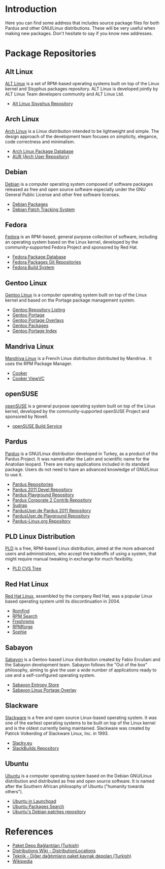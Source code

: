 # Introduction #

Here you can find some address that includes source package files for both Pardus and other GNU/Linux distributions. These will be very useful when making new packages. Don't hesitate to say if you know new addresses.


# Package Repositories #

## Alt Linux ##
[ALT Linux](http://www.altlinux.com/) is a set of RPM-based operating systems built on top of the Linux kernel and Sisyphus packages repository. ALT Linux is developed jointly by ALT Linux Team developers community and ALT Linux Ltd.

  * [Alt Linux Sisyphus Repository](http://sisyphus.ru/en/packages/)

## Arch Linux ##
[Arch Linux](http://www.archlinux.org/) is a Linux distribution intended to be lightweight and simple. The design approach of the development team focuses on simplicity, elegance, code correctness and minimalism.

  * [Arch Linux Package Database](http://www.archlinux.org/packages/)
  * [AUR (Arch User Repository)](https://aur.archlinux.org/)

## Debian ##
[Debian](http://www.debian.org/) is a computer operating system composed of software packages released as free and open source software especially under the GNU General Public License and other free software licenses.

  * [Debian Packages](http://www.debian.org/distrib/packages)
  * [Debian Patch Tracking System](http://patch-tracker.debian.org/)

## Fedora ##
[Fedora](http://fedoraproject.org/) is an RPM-based, general purpose collection of software, including an operating system based on the Linux kernel, developed by the community-supported Fedora Project and sponsored by Red Hat.

  * [Fedora Package Database](https://admin.fedoraproject.org/pkgdb/)
  * [Fedora Packages Git Repositories](http://pkgs.fedoraproject.org/gitweb/)
  * [Fedora Build System](http://koji.fedoraproject.org/koji/)

## Gentoo Linux ##
[Gentoo Linux](http://www.gentoo.org/) is a computer operating system built on top of the Linux kernel and based on the Portage package management system.

  * [Gentoo Repository Listing](http://sources.gentoo.org/)
  * [Gentoo Portage](http://gentoo-portage.com/)
  * [Gentoo Portage Overlays](http://gpo.zugaina.org/)
  * [Gentoo Packages](http://packages.gentoo.org/)
  * [Gentoo Portage Index](http://kambing.ui.ac.id/gentoo-portage/)

## Mandriva Linux ##
[Mandriva Linux](http://www.mandriva.com/) is a French Linux distribution distributed by Mandriva . It uses the RPM Package Manager.

  * [Cooker](http://svn.mandriva.com/svn/packages/cooker/)
  * [Cooker ViewVC](http://svn.mandriva.com/cgi-bin/viewvc.cgi/packages/cooker/)

## openSUSE ##
[openSUSE](http://www.opensuse.org/) is a general purpose operating system built on top of the Linux kernel, developed by the community-supported openSUSE Project and sponsored by Novell.

  * [openSUSE Build Service](https://build.opensuse.org/)

## Pardus ##
[Pardus](http://www.pardus.org.tr/eng/) is a GNU/Linux distribution developed in Turkey, as a product of the Pardus Project. It was named after the Latin and scientific name for the Anatolian leopard. There are many applications included in its standard package. Users do not need to have an advanced knowledge of GNU/Linux to use it.

  * [Pardus Repositories](http://packages.pardus.org.tr/)
  * [Pardus 2011 Devel Repository](https://svn.pardus.org.tr/pardus/2011/devel/)
  * [Pardus Playground Repository](https://svn.pardus.org.tr/pardus/playground/)
  * [Pardus Corporate 2 Contrib Repository](http://pardus.linux.org.tr/browser)
  * [Sudrap](http://svn.sudrap.org/repository/users/)
  * [PardusUser.de Pardus 2011 Repository](http://www.pardususer.de/index.php?action=repository&dir=/build-files/2011)
  * [PardusUser.de Playground Repository](http://www.pardususer.de/index.php?action=repository&dir=/playground)
  * [Pardus-Linux.org Repository](http://svn.pardus-linux.org/paketler/2011/P2011/)

## PLD Linux Distribution ##
[PLD](http://www.pld-linux.org/) is a free, RPM-based Linux distribution, aimed at the more advanced users and administrators, who accept the tradeoffs of using a system, that might require manual tweaking in exchange for much flexibility.

  * [PLD CVS Tree](http://cvs.pld-linux.org/cgi-bin/cvsweb/packages/)

## Red Hat Linux ##
[Red Hat Linux](http://www.redhat.com/), assembled by the company Red Hat, was a popular Linux based operating system until its discontinuation in 2004.

  * [Rpmfind](http://rpmfind.net/)
  * [RPM Search](http://rpm.pbone.net/)
  * [Freshrpms](http://freshrpms.net/packages/)
  * [RPMforge](http://svn.rpmforge.net/svn/trunk/rpms/)
  * [Sophie](http://sophie.zarb.org/)

## Sabayon ##
[Sabayon](http://www.sabayon.org/) is a Gentoo-based Linux distribution created by Fabio Erculiani and the Sabayon development team. Sabayon follows the "Out of the box" philosophy, aiming to give the user a wide number of applications ready to use and a self-configured operating system.

  * [Sabayon Entropy Store](http://packages.sabayon.org/)
  * [Sabayon Linux Portage Overlay](http://gitweb.sabayon.org/?p=overlay.git;a=tree)

## Slackware ##
[Slackware](http://www.slackware.com/) is a free and open source Linux-based operating system. It was one of the earliest operating systems to be built on top of the Linux kernel and is the oldest currently being maintained. Slackware was created by Patrick Volkerding of Slackware Linux, Inc. in 1993.

  * [Slacky.eu](http://repository.slacky.eu/)
  * [SlackBuilds Repository](http://slackbuilds.org/repository/13.1/)

## Ubuntu ##
[Ubuntu](http://www.ubuntu.com/) is a computer operating system based on the Debian GNU/Linux distribution and distributed as free and open source software. It is named after the Southern African philosophy of Ubuntu ("humanity towards others").

  * [Ubuntu in Launchpad](https://launchpad.net/ubuntu)
  * [Ubuntu Packages Search](http://packages.ubuntu.com/)
  * [Ubuntu's Debian patches repository](http://patches.ubuntu.com/)

# References #
  * [Paket Depo Bağlantıları (Turkish)](http://tr.pardus-wiki.org/Pardus:Paket_depo_ba%C4%9Flant%C4%B1lar%C4%B1)
  * [Distributions Wiki - DistributionLocations](http://distributions.freedesktop.org/wiki/DistributionLocations)
  * [Teknik - Diğer dağıtımların paket kaynak depoları (Turkish)](http://lists.pardus.org.tr/teknik/2011-October/000465.html)
  * [Wikipedia](http://en.wikipedia.org/)